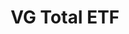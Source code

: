 ---
layout: ../../layouts/theme/asset.astro
title: VG Total ETF
sub_title: Vanguard Total World ETF
category: Stock
client: Self
publishDate: 2022-10-24 00:00:00
img: https://images.unsplash.com/photo-1451187580459-43490279c0fa?fit=crop&w=1400&h=700&q=75
description: Vanguard Total Stock Market ETF that tracks the FTSE Global All Cap Index, investing in foreign and U.S stocks.
isin: US9220427424
cusip: US922042742
ticker: vt
dividend: true
exchange: NYSE
tags:
  - trust
  - global
  - etf
---
